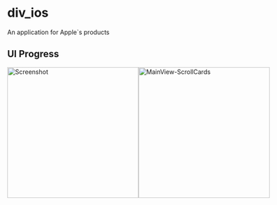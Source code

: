# div_ios
An application for Apple`s products

## UI Progress

<div style="display: flex;">
  <img src="https://github.com/div-cz/div_ios/assets/107038196/fd911370-95ed-4155-b482-5f8637ce9fd9" alt="Screenshot" width="300" />
    <img src="https://github.com/div-cz/div_ios/assets/107038196/eccda4d5-d0a7-444a-81ae-3f8e6561da92" alt="MainView-ScrollCards" width="300" />
</div>
